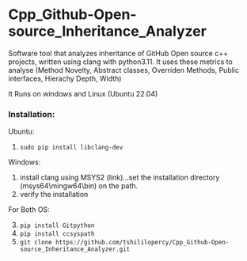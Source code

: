 # Cpp_Github-Open-source_Inheritance_Analyzer

Software tool that analyzes inheritance of GitHub Open source c++ projects, written using clang with python3.11. It uses these metrics to analyse (Method Novelty, Abstract classes, Overriden Methods, Public interfaces, Hierachy Depth, Width)

It Runs on windows and Linux (Ubuntu 22.04)

### Installation:

Ubuntu:

1. `sudo pip install libclang-dev`

Windows:

1. install clang using MSYS2 (link)...set the installation directory (msys64\mingw64\bin) on the path.
2. verify the installation

For Both OS:

3. `pip install Gitpython`
4. `pip install ccsyspath`
5. `git clone https://github.com/tshililopercy/Cpp_Github-Open-source_Inheritance_Analyzer.git`
